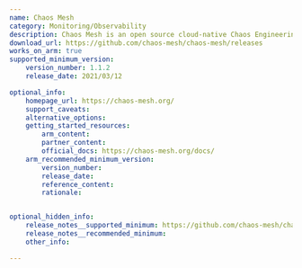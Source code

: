 ```yaml
---
name: Chaos Mesh
category: Monitoring/Observability
description: Chaos Mesh is an open source cloud-native Chaos Engineering platform. It offers various types of fault simulation.
download_url: https://github.com/chaos-mesh/chaos-mesh/releases
works_on_arm: true
supported_minimum_version:
    version_number: 1.1.2
    release_date: 2021/03/12

optional_info:
    homepage_url: https://chaos-mesh.org/
    support_caveats:
    alternative_options:
    getting_started_resources:
        arm_content:
        partner_content:
        official_docs: https://chaos-mesh.org/docs/
    arm_recommended_minimum_version:
        version_number:
        release_date:
        reference_content:
        rationale:


optional_hidden_info:
    release_notes__supported_minimum: https://github.com/chaos-mesh/chaos-mesh/releases/tag/v1.1.2
    release_notes__recommended_minimum:
    other_info:

---
```

